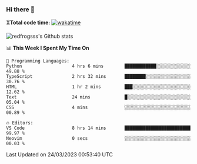 ### Hi there 👋

⏳**Total code time:** [![wakatime](https://wakatime.com/badge/user/2cbd8003-b8b8-4565-92d7-ad9c23ff1846.svg)](https://wakatime.com/@2cbd8003-b8b8-4565-92d7-ad9c23ff1846)

<img src="https://github-readme-stats.vercel.app/api?username=redfrogsss&show_icons=true" alt="redfrogsss's Github stats"></img>

<!--START_SECTION:waka-->
📊 **This Week I Spent My Time On** 

```text
💬 Programming Languages: 
Python                   4 hrs 6 mins        ████████████░░░░░░░░░░░░░   49.88 % 
TypeScript               2 hrs 32 mins       ████████░░░░░░░░░░░░░░░░░   30.76 % 
HTML                     1 hr 2 mins         ███░░░░░░░░░░░░░░░░░░░░░░   12.62 % 
Text                     24 mins             █░░░░░░░░░░░░░░░░░░░░░░░░   05.04 % 
CSS                      4 mins              ░░░░░░░░░░░░░░░░░░░░░░░░░   00.89 % 

🔥 Editors: 
VS Code                  8 hrs 14 mins       █████████████████████████   99.97 % 
Neovim                   0 secs              ░░░░░░░░░░░░░░░░░░░░░░░░░   00.03 % 
```


 Last Updated on 24/03/2023 00:53:40 UTC
<!--END_SECTION:waka-->
